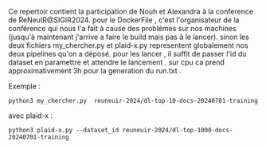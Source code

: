 Ce repertoir contient la participation de Nouh et Alexandra à la conference de ReNeuIR@SIGIR2024.
pour le DockerFile , c'est l'organisateur de la conférence qui nous l'a fait à cause des problémes sur nos machines (jusqu'à maintenant j'arrive a faire le build mais pas à le lancer).
sinon les deux fichiers my_chercher.py et plaid-x.py representent globalement nos deux pipelines qu'on a déposé.
pour les lancer , il suffit de passer l'id du dataset en paramettre et attendre le lancement . sur cpu ca prend approximativement 3h pour la generation du run.txt . 

Exemple :
  
```
python3 my_chercher.py  reuneuir-2024/dl-top-10-docs-20240701-training
```

avec plaid-x : 

```
python3 plaid-x.py --dataset_id reuneuir-2024/dl-top-1000-docs-20240701-training
```
